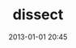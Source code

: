 ---
layout: collection
title: dissect
date: 2013-01-01 20:45
no_menu_item: true # required only for this example website because of menu construction
support: [jquery, gallery]
---